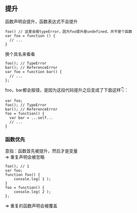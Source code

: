 ## 提升
函数声明会提升，函数表达式不会提升
```
foo() // 这里会报typeError，因为foo提升是undefined，并不是个函数
var foo = function () {
  // ...
}
```

换个具名来看看
```
foo(); // TypeError
bar(); // ReferenceError
var foo = function bar() {
  // ...
};
```
foo，bar都会报错，是因为这段代码提升之后变成了下面这样👇：
```
var foo;
foo(); // TypeError
bar(); // ReferenceError
foo = function() {
  var bar = ...self...
  // ...
}
```

### 函数优先
意指：函数首先被提升，然后才是变量   
=> 重复声明会被忽略   
```
foo(); // 1
var foo;
function foo() {
    console.log( 1 );
}
foo = function() {
    console.log( 2 );
};
```
=> 重复的函数声明会被覆盖   
